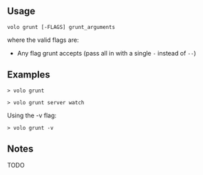 ## Usage

    volo grunt [-FLAGS] grunt_arguments

where the valid flags are:

* Any flag grunt accepts (pass all in with a single `-` instead of `--`)

## Examples

    > volo grunt

    > volo grunt server watch

Using the -v flag:

    > volo grunt -v

## Notes

TODO

